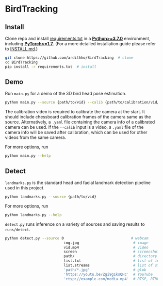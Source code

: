 # BirdTracking

## Install
Clone repo and install [requirements.txt](https://github.com/teethoe/BirdTracking/blob/master/requirements.txt) in a 
[**Python>=3.7.0**](https://www.python.org/) environment, including 
[**PyTorch>=1.7**](https://pytorch.org/get-started/locally/). 
(For a more detailed installation guide please refer to 
[INSTALL.md](https://github.com/teethoe/BirdTracking/blob/master/INSTALL.md).)

```bash
git clone https://github.com/ardithho/BirdTracking  # clone
cd BirdTracking
pip install -r requirements.txt  # install
```

## Demo
Run `main.py` for a demo of the 3D bird head pose estimation.
```bash
python main.py --source {path/to/vid} --calib {path/to/calibration/vid/or/yaml}
```
The calibration video is required to calibrate the camera at the start. 
It should include chessboard calibration frames of the camera same as the source. 
Alternatively, a `.yaml` file containing the camera info of a calibrated camera can be used. 
If the `--calib` input is a video, a `.yaml` file of the camera info will be saved after calibration, which can be used for other videos from the same camera.

For more options, run
```bash
python main.py --help
```

## Detect
`landmarks.py` is the standard head and facial landmark detection pipeline used in this project.
```bash
python landmarks.py --source {path/to/vid}
```
For more options, run
```bash
python landmarks.py --help
```
`detect.py` runs inference on a variety of sources and saving results to `runs/detect`.
```bash
python detect.py --source 0                               # webcam
                           img.jpg                         # image
                           vid.mp4                         # video
                           screen                          # screenshot
                           path/                           # directory
                           list.txt                        # list of images
                           list.streams                    # list of streams
                           'path/*.jpg'                    # glob
                           'https://youtu.be/Zgi9g1ksQHc'  # YouTube
                           'rtsp://example.com/media.mp4'  # RTSP, RTMP, HTTP stream
```
